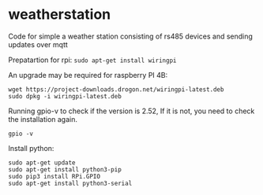 # weatherstation
Code for simple a weather station consisting of rs485 devices and sending updates over mqtt


Prepatartion for rpi:
```sudo apt-get install wiringpi```

An upgrade may be required for raspberry PI 4B:
```cd /tmp
wget https://project-downloads.drogon.net/wiringpi-latest.deb
sudo dpkg -i wiringpi-latest.deb
```
Running gpio-v to check if the version is 2.52, If it is not, you need to check the installation again.
```
gpio -v
```

Install python:
```
sudo apt-get update
sudo apt-get install python3-pip
sudo pip3 install RPi.GPIO
sudo apt-get install python3-serial
```

